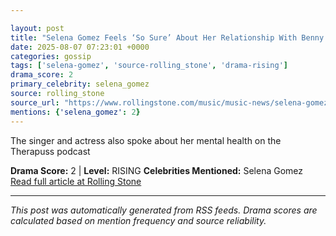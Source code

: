 ```yaml
---

layout: post
title: "Selena Gomez Feels ‘So Sure’ About Her Relationship With Benny Blanco"""
date: 2025-08-07 07:23:01 +0000
categories: gossip
tags: ['selena-gomez', 'source-rolling_stone', 'drama-rising']
drama_score: 2
primary_celebrity: selena_gomez
source: rolling_stone
source_url: "https://www.rollingstone.com/music/music-news/selena-gomez-benny-blanco-relationship-therapuss-interview-1235402608/"""
mentions: {'selena_gomez': 2}
---
```


The singer and actress also spoke about her mental health on the Therapuss podcast

**Drama Score:** 2 | **Level:** RISING **Celebrities Mentioned:** Selena Gomez [Read full article at Rolling Stone](https://www.rollingstone.com/music/music-news/selena-gomez-benny-blanco-relationship-therapuss-interview-1235402608/)

---

*This post was automatically generated from RSS feeds. Drama scores are calculated based on mention frequency and source reliability.*